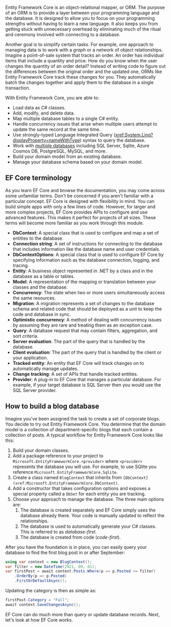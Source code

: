 Entity Framework Core is an object-relational mapper, or ORM. The purpose of an ORM is to provide a layer between your programming language and the database. It is designed to allow you to focus on your programming strengths without having to learn a new language. It also keeps you from getting stuck with unnecessary overhead by eliminating much of the ritual and ceremony involved with connecting to a database. 

Another goal is to simplify certain tasks. For example, one approach to managing data is to work with a _graph_ or a network of object relationships. Imagine a point-of-sale system that tracks an order. An order has individual items that include a quantity and price. How do you know when the user changes the quantity of an order detail? Instead of writing code to figure out the differences between the original order and the updated one, ORMs like Entity Framework Core track these changes for you. They automatically batch the changes together and apply them to the database in a single transaction.

With Entity Framework Core, you are able to:

- Load data as C# classes.
- Add, modify, and delete data.
- Map multiple database tables to a single C# entity.
- Handle concurrency issues that arise when multiple users attempt to update the same record at the same time.
- Use strongly-typed Language Integrated Query (<xref:System.Linq?displayProperty=nameWithType>) syntax to query the database.
- Work with [multiple databases](https://docs.microsoft.com/ef/core/providers/) including SQL Server, Sqlite, Azure Cosmos DB, PostgreSQL, MySQL, and more.
- Build your domain model from an existing database.
- Manage your database schema based on your domain model.

## EF Core terminology

As you learn EF Core and browse the documentation, you may come across some unfamiliar terms. Don't be concerned if you aren't familiar with a particular concept. EF Core is designed with flexibility in mind. You can build simple apps with only a few lines of code. However, for larger and more complex projects, EF Core provides APIs to configure and use advanced features. This makes it perfect for projects of all sizes. These terms will become more familiar as you work through this module.

- __DbContext__: A special class that is used to configure and map a set of entities to the database.
- __Connection string__: A set of instructions for connecting to the database that includes information like the database name and user credentials.
- __DbContextOptions__: A special class that is used to configure EF Core by specifying information such as the database connection, logging, and tracing.
- __Entity__: A business object represented in .NET by a class and in the database as a table or tables.
- __Model__: A representation of the mapping or translation between your classes and the database.
- __Concurrency__: The state when two or more users simultaneously access the same resources.
- __Migration__: A migration represents a set of changes to the database schema and related code that should be deployed as a unit to keep the code and database in sync.
- __Optimistic concurrency__: A method of dealing with concurrency issues by assuming they are rare and treating them as an exception case.
- __Query__: A database request that may contain filters, aggregation, and sort criteria.
- __Server evaluation__: The part of the query that is handled by the database.
- __Client evaluation__: The part of the query that is handled by the client or your application.
- __Tracked entity__: An entity that EF Core will track changes on to automatically manage updates.
- __Change tracking__: A set of APIs that handle tracked entities.
- __Provider__: A plug-in to EF Core that manages a particular database. For example, if your target database is SQL Server then you would use the SQL Server provider.

## How to build a blog database

Imagine you've been assigned the task to create a set of corporate blogs. You decide to try out Entity Framework Core. You determine that the domain model is a collection of department-specific blogs that each contain a collection of posts. A typical workflow for Entity Framework Core looks like this:

1. Build your domain classes.
1. Add a package reference to your project to `Microsoft.EntityFrameworkCore.<provider>` where `<provider>` represents the database you will use. For example, to use SQlite you reference `Microsoft.EntityFrameworkCore.Sqlite`.
1. Create a class named `BlogContext` that inherits from `[DbContext](xref:Microsoft.EntityFrameworkCore.DbContext)`.
1. Add a constructor that takes configuration options and exposes a special property called a `DbSet` for each entity you are tracking.
1. Choose your approach to manage the database. The three main options are:
    1. The database is created separately and EF Core simply uses the database already there. Your code is manually updated to reflect the relationships.
    1. The database is used to automatically generate your C# classes. This is referred to as _database-first_.
    1. The database is created from code (_code-first_).

After you have the foundation is in place, you can easily query your database to find the first blog post in or after September:

```csharp
using var context = new BlogContext();
var filter = new DateTime(2021, 09, 01);
var firstPost = await context.Posts.Where(p => p.Posted >= filter)
    .OrderBy(p => p.Posted)
    .FirstOrDefaultAsync();
```

Updating the category is then as simple as:

```csharp
firstPost.Category = "Fall";
await context.SaveChangesAsync();
```

EF Core can do much more than query or update database records. Next, let's look at how EF Core works.
